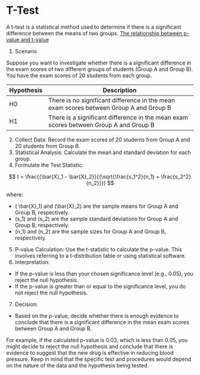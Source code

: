 <h1> T-Test </h1>

A t-test is a statistical method used to determine if there is a significant difference between the means of two groups.
[The relationship between p-value and t-value](./t_test.ipynb)

1. Scenario

Suppose you want to investigate whether there is a significant difference in the exam scores of two different groups of students (Group A and Group B). You have the exam scores of 20 students from each group.

| Hypothesis | Description |
| -------- | -------- |
| H0 | There is no significant difference in the mean exam scores between Group A and Group B |
| H1 | There is a significant difference in the mean exam scores between Group A and Group B |

2. Collect Data:
Record the exam scores of 20 students from Group A and 20 students from Group B.
3. Statistical Analysis:
Calculate the mean and standard deviation for each group.
4. Formulate the Test Statistic:

$$ t = \frac{{\bar{X}_1 - \bar{X}_2}}{{\sqrt{\frac{s_1^2}{n_1} + \frac{s_2^2}{n_2}}}} $$

where:
- \( \bar{X}_1\) and \(\bar{X}_2\) are the sample means for Group A and Group B, respectively.
- \(s_1\) and \(s_2\) are the sample standard deviations for Group A and Group B, respectively.
- \(n_1\) and \(n_2\) are the sample sizes for Group A and Group B, respectively.

5. P-value Calculation:
Use the t-statistic to calculate the p-value. This involves referring to a t-distribution table or using statistical software.
6. Interpretation:
- If the p-value is less than your chosen significance level (e.g., 0.05), you reject the null hypothesis.
- If the p-value is greater than or equal to the significance level, you do not reject the null hypothesis.
7. Decision:
- Based on the p-value, decide whether there is enough evidence to conclude that there is a significant difference in the mean exam scores between Group A and Group B.

For example, if the calculated p-value is 0.03, which is less than 0.05, you might decide to reject the null hypothesis and conclude that there is evidence to suggest that the new drug is effective in reducing blood pressure. Keep in mind that the specific test and procedures would depend on the nature of the data and the hypothesis being tested.